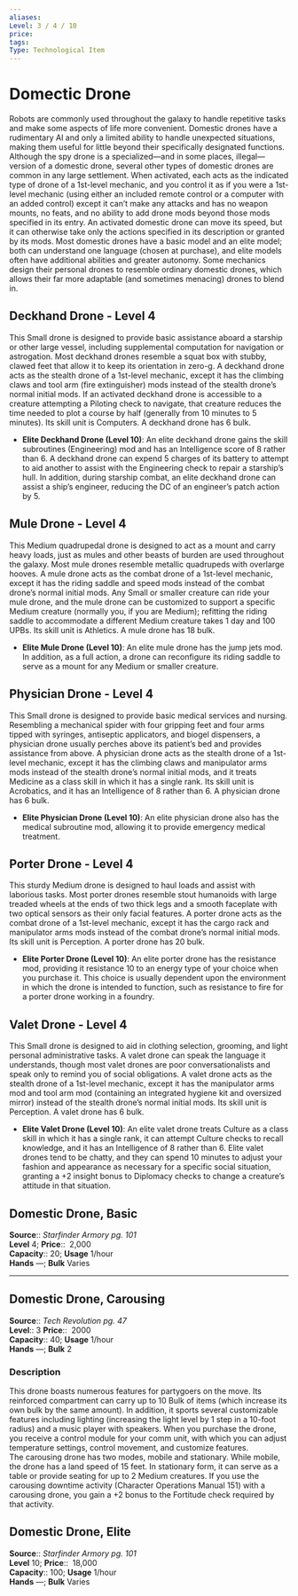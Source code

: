 ```yaml
---
aliases: 
Level: 3 / 4 / 10 
price: 
tags: 
Type: Technological Item
---
```


# Domectic Drone

Robots are commonly used throughout the galaxy to handle repetitive tasks and make some aspects of life more convenient. Domestic drones have a rudimentary AI and only a limited ability to handle unexpected situations, making them useful for little beyond their specifically designated functions. Although the spy drone is a specialized—and in some places, illegal— version of a domestic drone, several other types of domestic drones are common in any large settlement. When activated, each acts as the indicated type of drone of a 1st-level mechanic, and you control it as if you were a 1st-level mechanic (using either an included remote control or a computer with an added control) except it can’t make any attacks and has no weapon mounts, no feats, and no ability to add drone mods beyond those mods specified in its entry. An activated domestic drone can move its speed, but it can otherwise take only the actions specified in its description or granted by its mods. Most domestic drones have a basic model and an elite model; both can understand one language (chosen at purchase), and elite models often have additional abilities and greater autonomy. Some mechanics design their personal drones to resemble ordinary domestic drones, which allows their far more adaptable (and sometimes menacing) drones to blend in.

## Deckhand Drone - Level 4

This Small drone is designed to provide basic assistance aboard a starship or other large vessel, including supplemental computation for navigation or astrogation. Most deckhand drones resemble a squat box with stubby, clawed feet that allow it to keep its orientation in zero-g. A deckhand drone acts as the stealth drone of a 1st-level mechanic, except it has the climbing claws and tool arm (fire extinguisher) mods instead of the stealth drone’s normal initial mods. If an activated deckhand drone is accessible to a creature attempting a Piloting check to navigate, that creature reduces the time needed to plot a course by half (generally from 10 minutes to 5 minutes). Its skill unit is Computers. A deckhand drone has 6 bulk.

-   **Elite Deckhand Drone (Level 10)**: An elite deckhand drone gains the skill subroutines (Engineering) mod and has an Intelligence score of 8 rather than 6. A deckhand drone can expend 5 charges of its battery to attempt to aid another to assist with the Engineering check to repair a starship’s hull. In addition, during starship combat, an elite deckhand drone can assist a ship’s engineer, reducing the DC of an engineer’s patch action by 5.

## Mule Drone - Level 4

This Medium quadrupedal drone is designed to act as a mount and carry heavy loads, just as mules and other beasts of burden are used throughout the galaxy. Most mule drones resemble metallic quadrupeds with overlarge hooves. A mule drone acts as the combat drone of a 1st-level mechanic, except it has the riding saddle and speed mods instead of the combat drone’s normal initial mods. Any Small or smaller creature can ride your mule drone, and the mule drone can be customized to support a specific Medium creature (normally you, if you are Medium); refitting the riding saddle to accommodate a different Medium creature takes 1 day and 100 UPBs. Its skill unit is Athletics. A mule drone has 18 bulk.

-   **Elite Mule Drone (Level 10)**: An elite mule drone has the jump jets mod. In addition, as a full action, a drone can reconfigure its riding saddle to serve as a mount for any Medium or smaller creature.

## Physician Drone - Level 4

This Small drone is designed to provide basic medical services and nursing. Resembling a mechanical spider with four gripping feet and four arms tipped with syringes, antiseptic applicators, and biogel dispensers, a physician drone usually perches above its patient’s bed and provides assistance from above. A physician drone acts as the stealth drone of a 1st-level mechanic, except it has the climbing claws and manipulator arms mods instead of the stealth drone’s normal initial mods, and it treats Medicine as a class skill in which it has a single rank. Its skill unit is Acrobatics, and it has an Intelligence of 8 rather than 6. A physician drone has 6 bulk.

-   **Elite Physician Drone (Level 10)**: An elite physician drone also has the medical subroutine mod, allowing it to provide emergency medical treatment.

## Porter Drone - Level 4

This sturdy Medium drone is designed to haul loads and assist with laborious tasks. Most porter drones resemble stout humanoids with large treaded wheels at the ends of two thick legs and a smooth faceplate with two optical sensors as their only facial features. A porter drone acts as the combat drone of a 1st-level mechanic, except it has the cargo rack and manipulator arms mods instead of the combat drone’s normal initial mods. Its skill unit is Perception. A porter drone has 20 bulk.

-   **Elite Porter Drone (Level 10)**: An elite porter drone has the resistance mod, providing it resistance 10 to an energy type of your choice when you purchase it. This choice is usually dependent upon the environment in which the drone is intended to function, such as resistance to fire for a porter drone working in a foundry.

## Valet Drone - Level 4

This Small drone is designed to aid in clothing selection, grooming, and light personal administrative tasks. A valet drone can speak the language it understands, though most valet drones are poor conversationalists and speak only to remind you of social obligations. A valet drone acts as the stealth drone of a 1st-level mechanic, except it has the manipulator arms mod and tool arm mod (containing an integrated hygiene kit and oversized mirror) instead of the stealth drone’s normal initial mods. Its skill unit is Perception. A valet drone has 6 bulk.

-   **Elite Valet Drone (Level 10)**: An elite valet drone treats Culture as a class skill in which it has a single rank, it can attempt Culture checks to recall knowledge, and it has an Intelligence of 8 rather than 6. Elite valet drones tend to be chatty, and they can spend 10 minutes to adjust your fashion and appearance as necessary for a specific social situation, granting a +2 insight bonus to Diplomacy checks to change a creature’s attitude in that situation.

  

## Domestic Drone, Basic

**Source**:: _Starfinder Armory pg. 101_  
**Level** 4;
**Price**::  2,000  
**Capacity**:: 20; **Usage** 1/hour  
**Hands** —; **Bulk** Varies

---

## Domestic Drone, Carousing

**Source**:: _Tech Revolution pg. 47_  
**Level**:: 3
**Price**::  2000  
**Capacity**:: 40; **Usage** 1/hour  
**Hands** —; **Bulk** 2

### Description

This drone boasts numerous features for partygoers on the move. Its reinforced compartment can carry up to 10 Bulk of items (which increase its own bulk by the same amount). In addition, it sports several customizable features including lighting (increasing the light level by 1 step in a 10-foot radius) and a music player with speakers. When you purchase the drone, you receive a control module for your comm unit, with which you can adjust temperature settings, control movement, and customize features.  
The carousing drone has two modes, mobile and stationary. While mobile, the drone has a land speed of 15 feet. In stationary form, it can serve as a table or provide seating for up to 2 Medium creatures. If you use the carousing downtime activity (Character Operations Manual 151) with a carousing drone, you gain a +2 bonus to the Fortitude check required by that activity.

## Domestic Drone, Elite

**Source**:: _Starfinder Armory pg. 101_  
**Level** 10;
**Price**::  18,000  
**Capacity**:: 100; **Usage** 1/hour  
**Hands** —; **Bulk** Varies
